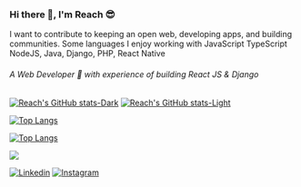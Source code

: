 ### Hi there 👋, I'm Reach 😎️

I want to contribute to keeping an open web, developing apps, and building communities. Some languages I enjoy working with JavaScript TypeScript NodeJS, Java, Django, PHP, React Native

###### A Web Developer 🚀 with experience of building React JS & Django


[![Reach's GitHub stats-Dark](https://github-readme-stats.vercel.app/api?username=reachnou\&show_icons=true\&theme=dark#gh-dark-mode-only)](https://github.com/anuraghazra/github-readme-stats#responsive-card-theme#gh-dark-mode-only)
[![Reach's GitHub stats-Light](https://github-readme-stats.vercel.app/api?username=reachnou\&show_icons=true\&theme=default#gh-light-mode-only)](https://github.com/anuraghazra/github-readme-stats#responsive-card-theme#gh-light-mode-only)


[![Top Langs](https://github-stats-pi.vercel.app/api/top-langs/?username=reachnou\&layout=compact\&theme=dark#gh-dark-mode-only)](https://github.com/anuraghazra/github-readme-stats#responsive-card-theme#gh-dark-mode-only)

[![Top Langs](https://github-stats-pi.vercel.app/api/top-langs/?username=reachnou\&layout=compact\&theme=light#gh-light-mode-only)](https://github.com/anuraghazra/github-readme-stats#responsive-card-theme#gh-light-mode-only)

![](https://github-readme-streak-stats.herokuapp.com/?user=reachnou&theme=dark&hide_border=false)


[![Linkedin](https://img.shields.io/badge/LinkedIn-blue.svg?style=for-the-badge&logo=linkedin)]([https://www.linkedin.com/feed/](https://www.linkedin.com/in/reach-nou/))
[![Instagram](https://img.shields.io/badge/Instagram-gray.svg?style=for-the-badge&logo=instagram)](https://www.instagram.com/reach_nou/)
